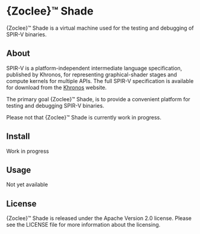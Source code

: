 # {Zoclee}™ Shade

{Zoclee}™ Shade is a virtual machine used for the testing and debugging of SPIR-V binaries. 

## About

SPIR-V is a platform-independent intermediate language specification, published by Khronos, for representing graphical-shader stages and compute kernels for multiple APIs. The full SPIR-V specification is available for download from the [Khronos](http://www.khronos.org/registry/spir-v/) website.

The primary goal {Zoclee}™ Shade, is to provide a convenient platform for testing and debugging SPIR-V binaries.

Please not that {Zoclee}™ Shade is currently work in progress.



## Install

Work in progress

## Usage

Not yet available

## License

{Zoclee}™ Shade is released under the Apache Version 2.0 license. Please see the LICENSE file for more information about the licensing.
